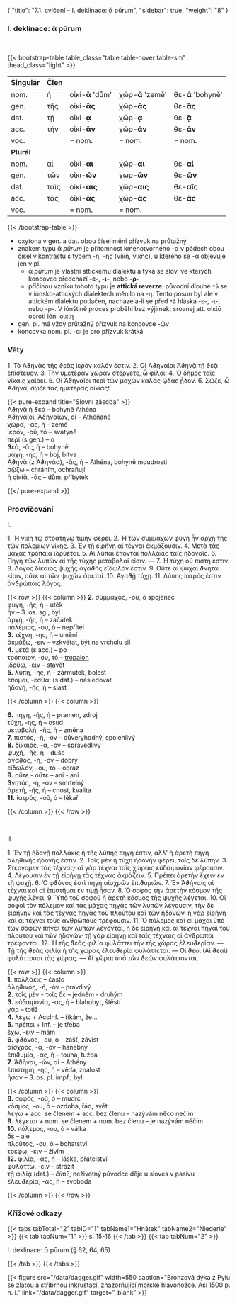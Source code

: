 {
"title": "7.1. cvičení – I. deklinace: ᾱ pūrum",
    "sidebar": true,
    "weight": "8"
}

### I. deklinace: ᾱ pūrum

</br>

{{< bootstrap-table table_class="table table-hover table-sm" thead_class="light" >}}

| Singulár   | Člen |                  |                  |                   |
| ---------- | ---- | ---------------- | ---------------- | ----------------- |
| nom.       | ἡ    | οἰκί-__ᾱ__ 'dům' | χώρ-**ᾱ** 'země' | θε-**ά** 'bohyně' |
| gen.       | τῆς  | οἰκί-**ᾱς**      | χώρ-**ᾱς**       | θε-**ᾶς**         |
| dat.       | τῇ   | οἰκί-__ᾳ__       | χώρ-**ᾳ**        | θε-**ᾷ**          |
| acc.       | τήν  | οἰκί-__ᾱν__      | χώρ-**ᾱν**       | θε-**άν**         |
| voc.       |      | = nom.           | = nom.           | = nom.            |
| **Plurál** |      |                  |                  |                   |
| nom.       | αἱ   | οἰκί-**αι**      | χῶρ-**αι**       | θε-**αί**         |
| gen.       | τῶν  | οἰκι-**ῶν**      | χωρ-**ῶν**       | θε-**ῶν**         |
| dat.       | ταῖς | οἰκί-**αις**     | χώρ-**αις**      | θε-**αῖς**        |
| acc.       | τάς  | οἰκί-**ᾱς**      | χώρ-**ᾱς**       | θε-**άς**         |
| voc.       |      | = nom.           | = nom.           |                   |

{{< /bootstrap-table >}}

- oxytona v gen. a dat. obou čísel mění přízvuk na průtažný 
- znakem typu ᾱ *pūrum* je přítomnost kmenotvorného -α v pádech obou čísel v kontrastu s typem -η, -ης (νίκη, νίκης), u kterého se -α objevuje jen v pl.
  - ᾱ *pūrum* je vlastní attickému dialektu a týká se slov, ve kterých koncovce předchází **-ε-, -ι-**, nebo **-ρ-**
  - příčinou vzniku tohoto typu je **attická reverze**: původní dlouhé `*ā` se v iónsko-attických dialektech měnilo na -η. Tento posun byl ale v attickém dialektu potlačen, nacházela-li se před `*ā` hláska -ε-, -ι-, nebo -ρ-. V iónštině proces proběhl bez výjimek; srovnej att. οἰκίᾱ oproti ión. οἰκίη 
- gen. pl. má vždy průtažný přízvuk na koncovce -ῶν 
- koncovka nom. pl. -αι je pro přízvuk krátká 

### Věty

1\. Τὸ Ἀϑηνᾶς τῆς ϑεᾶς ἱερὸν καλόν ἐστιν. 2. Οἱ Ἀϑηναῖοι Ἀϑηνᾷ τῇ ϑεᾷ ἐπίστευον. 3. Τὴν ὑμετέραν χώραν στέργετε, ὦ φίλοι! 4. Ὁ δῆμος ταῖς νίκαις χαίρει. 5. Οἱ Ἀϑηναῖοι περὶ τῶν μαχῶν καλὰς ᾠδὰς ᾖδον. 6. Σῷζε, ὦ Ἀϑηνᾶ, σῷζε τὰς ἡμετέρας οἰκίας!

{{< pure-expand title="Slovní zásoba" >}}      
Ἀϑηνᾶ ἡ ϑεά – bohyně Athéna   
Ἀϑηναῖοι, Ἀϑηναίων, οἱ – Athéňané   
χώρᾱ, -ᾱς, ἡ – země  
ἱερόν, -οῦ, τό – svatyně   
περί (s gen.) – o  
ϑεά, -ᾶς, ἡ – bohyně   
μάχη, -ης, ἡ – boj, bitva  
Ἀϑηνᾶ (z Ἀϑηνάα), -ᾶς, ἡ – Athéna, bohyně moudrosti    
σῴζω – chráním, ochraňují  
ἡ οἰκίᾱ, -ᾱς – dům, příbytek

{{</ pure-expand >}}

### Procvičování

Ι.

1\. Ἡ νίκη τῷ στρατηγῷ τιμὴν φέρει. 2. Ἡ τῶν συμμάχων φυγὴ ἦν ἀρχὴ τῆς τῶν πολεμίων νίκης. 3. Ἐν τῇ εἰρήνῃ αἱ τέχναι ἀκμάζουσιν. 4. Μετὰ τὰς μάχας τρόπαια ἱδρύεται. 5. Αἱ λῦπαι ἕπονται πολλάκις ταῖς ἡδοναῖς. 6. Πηγὴ τῶν λυπῶν αἱ τῆς τύχης μεταβολαί εἰσιν. — 7. Ἡ τύχη οὐ πιστή ἐστιν. 8. Λόγος δίκαιος ψυχῆς ἀγαϑῆς εἴδωλόν ἐστιν. 9. Οὔτε αἱ ψυχαὶ ϑνηταί εἰσιν, οὔτε αἱ τῶν ψυχῶν ἀρεταί. 10. Ἀγαϑῇ τύχῃ. 11. Λύπης ἰατρός ἐστιν ἀνϑρώποις λόγος.

{{< row >}}
{{< column >}}
**2\.** σύμμαχος, -ου, ὁ spojenec  
φυγή, -ῆς, ἡ – útěk  
ἦν – 3. os. sg., byl  
ἀρχή, -ῆς, ἡ – začátek  
πολέμιος, -ου, ὁ – nepřítel  
**3\.** τέχνη, -ης, ἡ – umění  
ἀκμάζω, -ειν – vzkvétat, být na vrcholu sil   
**4\.** μετά (s acc.) – po  
τρόπαιον, -ου, τό – [tropaion](https://en.wikipedia.org/wiki/Tropaion)  
ἱδρύω, -ειν – stavět  
**5\.** λύπη, -ης, ἡ – zármutek, bolest  
ἕπομαι, -εσθαι (s dat.) – následovat  
ἡδονή, -ῆς, ἡ – slast  

{{< /column >}} 
{{< column >}}  

**6\.** πηγή, -ῆς, ἡ – pramen, zdroj  
τύχη, -ης, ἡ – osud  
μεταβολή, -ῆς, ἡ – změna  
**7\.** πιστός, -ή, -όν – důveryhodný, spolehlivý  
**8\.** δίκαιος, -α, -ον – spravedlivý   
ψυχή, -ῆς, ἡ – duše  
ἀγαϑός, -ή, -όν – dobrý  
εἴδωλον, -ου, τό – obraz  
**9\.** οὔτε - οὔτε – ani - ani   
ϑνητός, -ή, -όν – smrtelný  
ἀρετή, -ῆς, ἡ – cnost, kvalita  
**11\.** ἰατρός, -οῦ, ὁ – lékař

{{< /column >}} 
{{< /row >}}

&nbsp; 

ΙΙ. 

1\. Ἐν τῇ ἡδονῇ πολλάκις ἡ τῆς λύπης πηγή ἐστιν, ἀλλ' ἡ ἀρετὴ πηγὴ ἀληϑινῆς ἡδονῆς ἐστιν. 2. Τοῖς μὲν ἡ τύχη ἡδονὴν φέρει, τοῖς δὲ λύπην. 3. Στέργομεν τὰς τέχνας· αἱ γὰρ τέχναι ταῖς χώραις εὐδαιμονίαν φέρουσιν. 4. Λέγουσιν ἐν τῇ εἰρήνῃ τὰς τέχνας ἀκμάζειν. 5. Πρέπει ἀρετὴν ἔχειν ἐν τῇ ψυχῇ. 6. Ὁ φϑόνος ἐστὶ πηγὴ αἰσχρῶν ἐπιϑυμιῶν. 7. Ἐν Ἀϑήναις αἱ τέχναι καὶ αἱ ἐπιστῆμαι ἐν τιμῇ ἦσαν. 8. Ὁ σοφὸς τὴν ἀρετὴν κόσμον τῆς ψυχῆς λέγει. 9. Ὑπὸ τοῦ σοφοῦ ἡ ἀρετὴ κόσμος τῆς ψυχῆς λέγεται. 10. Οἱ σοφοὶ τὸν πόλεμον καὶ τὰς μάχας πηγὰς τῶν λυπῶν λέγουσιν, τὴν δὲ εἰρήνην καὶ τὰς τέχνας πηγὰς τοῦ πλούτου καὶ τῶν ἡδονῶν· ἡ γὰρ εἰρήνη καὶ αἱ τέχναι τοὺς ἀνθρώπους τρέφουσιν. 11. Ὁ πόλεμος καὶ αἱ μάχαι ὑπὸ τῶν σοφῶν πηγαὶ τῶν λυπῶν λέγονται, ἡ δὲ εἰρήνη καὶ αἱ τέχναι πηγαὶ τοῦ πλούτου καὶ τῶν ἡδονῶν· τῇ γὰρ εἰρήνῃ καὶ ταῖς τέχναις οἱ ἄνϑρωποι τρέφονται. 12. Ἡ τῆς ϑεᾶς
φιλία φυλάττει τὴν τῆς χώρας ἐλευϑερίαν. — Τῇ τῆς ϑεᾶς φιλίᾳ ἡ τῆς χώρας ἐλευϑερία φυλάττεται. — Οἱ ϑεοὶ (Αἱ ϑεαὶ) φυλάττουσι τὰς χώρας. — Αἱ χῶραι ὑπὸ τῶν ϑεῶν φυλάττονται.

{{< row >}}
{{< column >}}  
**1\.** πολλάκις – často  
ἀληϑινός, -ή, -όν – pravdivý  
**2\.** τοῖς μὲν - τοῖς δὲ  – jedněm - druhým  
**3\.** εὐδαιμονία, -ας, ἡ – blahobyt, štěstí  
γάρ – totiž   
**4\.** λέγω + AccInf. – říkám, že...  
**5\.** πρέπει + Inf. – je třeba  
ἔχω, -ειν – mám   
**6\.** φϑόνος, -ου, ὁ – zášť, závist   
αἰσχρός, -ά, -όν – hanebný  
ἐπιϑυμία, -ας, ἡ – touha, tužba     
**7\.** Ἀϑῆναι, -ῶν, αἱ – Athény    
ἐπιστήμη, -ης, ἡ – věda, znalost  
ἦσαν – 3. os. pl. impf., byli

{{< /column >}} 
{{< column >}}    
**8\.** σοφός, -οῦ, ὁ – mudrc  
κόσμος, -ου, ὁ – ozdoba, řád, svět  
λέγω + acc. se členem + acc. bez členu – nazývám něco nečím  
**9\.** λέγεται + nom. se členem + nom. bez členu – je nazývám něčím  
**10\.** πόλεμος, -ου, ὁ – válka   
δέ –  ale   
πλοῦτος, -ου, ὁ – bohatství  
τρέφω, -ειν – živím    
**12\.** φιλία, -ας, ἡ – láska, přátelství  
φυλάττω, -ειν – strážit     
τῇ φιλίᾳ (dat.) – *čím?*, neživotný původce děje u sloves v pasivu   
ἐλευϑερία, -ας, ἡ – svoboda    

{{< /column >}} 
{{< /row >}}

### Křížové odkazy

{{< tabs tabTotal="2" tabID="1" tabName1="Hnátek" tabName2="Niederle" >}}
{{< tab tabNum="1" >}}
s. 15-16
{{< /tab >}}
{{< tab tabNum="2" >}}

I. deklinace: ᾱ pūrum (§ 62, 64, 65)

{{< /tab >}}
{{< /tabs >}}

{{< figure src="/data/dagger.gif" width=550 caption="Bronzová dýka z Pylu se zlatou a stříbrnou inkrustací, znázorňující mořské hlavonožce. Asi 1500 p. n. l." link="/data/dagger.gif" target=”_blank” >}}